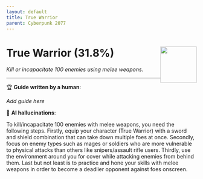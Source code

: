 ```yaml
---
layout: default
title: True Warrior
parent: Cyberpunk 2077
---
```


# True Warrior (31.8%) <img style="float: right;" src="https://cdn.cloudflare.steamstatic.com/steamcommunity/public/images/apps/1091500/714db842d4bbf426994d8cc7450769e75c47da8b.jpg" width="96" height="96">

_Kill or incapacitate 100 enemies using melee weapons._

***

:trophy: **Guide written by a human**:

_Add guide here_

:robot: **AI hallucinations**:

To kill/incapacitate 100 enemies with melee weapons, you need the following steps. Firstly, equip your character (True Warrior) with a sword and shield combination that can take down multiple foes at once. Secondly, focus on enemy types such as mages or soldiers who are more vulnerable to physical attacks than others like snipers/assault rifle users. Thirdly, use the environment around you for cover while attacking enemies from behind them. Last but not least is to practice and hone your skills with melee weapons in order to become a deadlier opponent against foes onscreen.
